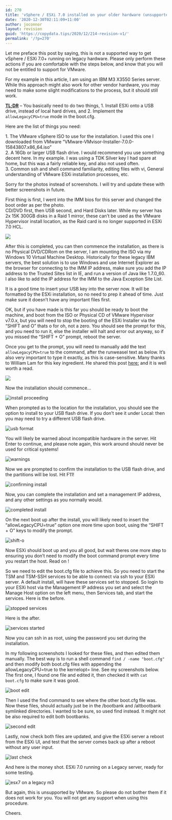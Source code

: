 ```yaml
---
id: 270
title: 'vSphere / ESXi 7.0 installed on your older hardware (unsupported)'
date: '2020-12-30T02:11:09+11:00'
author: joconnor
layout: revision
guid: 'https://copydata.tips/2020/12/214-revision-v1/'
permalink: '/?p=270'
---
```


Let me preface this post by saying, this is not a supported way to get vSphere / ESXi 7.0+ running on legacy hardware. Please only perform these actions if you are comfortable with the steps below, and know that you will not be entitled to support for VMware.

For my example in this article, I am using an IBM M3 X3550 Series server. While this approach might also work for other vendor hardware, you may need to make some slight modifications to the process, but it should still work.

**<u>TL;DR</u>** – You basically need to do two things, 1. Install ESXi onto a USB drive, instead of local hard drives, and 2. Implement the `allowLegacyCPU=true` mode in the boot.cfg.

Here are the list of things you need:

1\. The VMware vSphere ISO to use for the installation. I used this one I downloaded from VMware “VMware-VMvisor-Installer-7.0.0-15843807.x86\_64.iso”  
2\. A 16Gb or larger USB flash drive. I would recommend you use something decent here. In my example. I was using a TDK Silver key I had spare at home, but this was a fairly reliable key, and also not used often.  
3\. Common ssh and shell command familiarity, editing files with vi, General understanding of VMware ESXi installation processes, etc.

Sorry for the photos instead of screenshots. I will try and update these with better screenshots in future.

First thing is first, I went into the IMM bios for this server and changed the boot order as per the photo.  
CD/DVD first, then USB second, and Hard Disks later. While my server has 2x 15K 300GB disks in a Raid 1 mirror, these can’t be used as the VMware Hypervisor install location, as the Raid card is no longer supported in ESXi 7.0 HCL.

![](https://copydata.tips/wp-content/uploads/2020/07/20200701_203049-1024x692.jpg)

After this is completed, you can then commence the installation, as there is no Physical DVD/CDRom on the server, I am mounting the ISO via my Windows 10 Virtual Machine Desktop. Historically for these legacy IBM servers, the best solution is to use Windows and use Internet Explorer as the browser for connecting to the IMM IP address, make sure you add the IP address to the Trusted Sites list in IE, and run a version of Java like 1.7.0\_60. I also like to add the IP address for the IMM to the Java Exception Site List.

It is a good time to insert your USB key into the server now. It will be formatted by the ESXi installation, so no need to prep it ahead of time. Just make sure it doesn’t have any important files first.

OK, but if you have made is this far you should be ready to boot the machine, and boot from the ISO or Physical CD of VMware Hypervisor v7.0.x, but you will need to stop the booting of the ESXi Installer via the “SHIFT and O” thats o for oh, not a zero. You should see the prompt for this, and you need to run it, else the installer will halt and error out anyway, so if you missed the “SHIFT + O” prompt, reboot the server.

Once you get to the prompt, you will need to manually add the text `allowLegacyCPU=true` to the command, after the runweasel text as below. It’s also very important to type it exactly, as this is case-sensitive. Many thanks to William Lam for this key ingredient. He shared this post [here:](https://www.virtuallyghetto.com/2020/04/quick-tip-allow-unsupported-cpus-when-upgrading-to-esxi-7-0.html) and it is well worth a read.

![](https://copydata.tips/wp-content/uploads/2020/07/20200701_221438-1024x821.jpg)

Now the installation should commence…

![install proceeding](https://copydata.tips/wp-content/uploads/2020/07/20200701_221629-1024x811.jpg)

When prompted as to the location for the installation, you should see the option to install to your USB flash drive. If you don’t see it under Local: then you may need to try a different USB flash drive.

![usb format](https://copydata.tips/wp-content/uploads/2020/07/20200701_221808-1024x815.jpg)

You will likely be warned about incompatible hardware in the server. Hit Enter to continue, and please note again, this work around should never be used for critical systems!

![warnings](https://copydata.tips/wp-content/uploads/2020/07/20200701_221947-1024x793.jpg)

Now we are prompted to confirm the installation to the USB flash drive, and the partitions will be lost. Hit F11!

![confirming install](https://copydata.tips/wp-content/uploads/2020/07/20200701_222007-1024x786.jpg)

Now, you can complete the installation and set a management IP address, and any other settings as you normally would.

![completed install](https://copydata.tips/wp-content/uploads/2020/07/20200701_222606-1024x818.jpg)

On the next boot up after the install, you will likely need to insert the “allowLegacyCPU=true” option one more time upon boot, using the “SHIFT + O” keys to modify the prompt.

![shift-o](https://copydata.tips/wp-content/uploads/2020/07/20200701_222935-1024x821.jpg)

Now ESXi should boot up and you all good, but wait theres one more step to ensuring you don’t need to modify the boot command prompt every time you restart the host. Read on !

So we need to edit the boot.cfg file to achieve this. So you need to start the TSM and TSM-SSH services to be able to connect via ssh to your ESXi server. A default install, will have these services set to stopped. So login to your ESXi host via the Management IP address you set and select the Manage Host option on the left menu, then Services tab, and start the services. Here is the before.

![stopped services](https://copydata.tips/wp-content/uploads/2020/07/esxi-services-1024x267.jpg)

Here is the after.

![services started](https://copydata.tips/wp-content/uploads/2020/07/esxi-services-on-1024x259.jpg)

Now you can ssh in as root, using the password you set during the installation.

In my following screenshots I looked for these files, and then edited them manually. The best way is to run a shell command `find / -name "boot.cfg"` and then modify both boot.cfg files with appending the allowLegacyCPU=true to the kernelopt= line. See my screenshots below. The first one, I found one file and edited it, then checked it with `cat boot.cfg` to make sure it was good.

![boot edit](https://copydata.tips/wp-content/uploads/2020/07/20200701_224228-1024x755.jpg)

Then I used the find command to see where the other boot.cfg file was. Now these files, should actually just be in the /bootbank and /altbootbank symlinked directories. I wanted to be sure, so used find instead. It might not be also required to edit both bootbanks.

![second edit](https://copydata.tips/wp-content/uploads/2020/07/20200701_224404-1024x679.jpg)

Lastly, now check both files are updated, and give the ESXi server a reboot from the ESXi UI, and test that the server comes back up after a reboot without any user input.

![last check](https://copydata.tips/wp-content/uploads/2020/07/20200701_224423-1024x795.jpg)

And here is the money shot. ESXi 7.0 running on a Legacy server, ready for some testing.

![esx7 on a legacy m3](https://copydata.tips/wp-content/uploads/2020/07/finale-1024x540.jpg)

But again, this is unsupported by VMware. So please do not bother them if it does not work for you. You will not get any support when using this procedure.

Cheers.